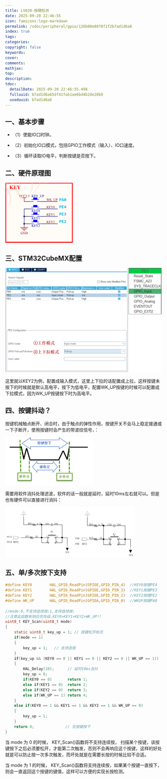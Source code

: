 ```yaml
---
title: LV030-按键检测
date: 2025-09-20 22:46:55
icon: famicons:logo-markdown
permalink: /sdoc/peripheral/gpio/126b08e8078f1f2b7ad1d6a6
index: true
tags:
categories:
copyright: false
keywords:
cover:
comments:
mathjax:
top:
description:
tdoc:
  detailDate: 2025-09-20 22:46:55.498
  fulluuid: b7ad1d6a65df41fab1ae6bd4b2de28b9
  useduuid: b7ad1d6a6
---
```



<!-- more -->

## 一、基本步骤

- （1）使能IO口时钟。
- （2）初始化IO口模式，包括GPIO工作模式（输入）、IO口速度。

- （3）循环读取IO电平，判断按键是否按下。

## 二、硬件原理图

<img src="./LV030-按键检测/img/image-20230506221837788.png" alt="image-20230506221837788" style="zoom:50%;" />

## 三、STM32CubeMX配置

<img src="./LV030-按键检测/img/image-20230506222110861.png" alt="image-20230506222110861" style="zoom:50%;" />

这里就以KEY2为例，配置成输入模式，这里上下拉的话配置成上拉，这样按键未按下的时候就是默认高电平，按下为低电平，配置WK_UP按键的时候可以配置成下拉模式，因为WK_UP按键按下时为高电平。

## 四、按键抖动？

按键机械触点断开、闭合时，由于触点的弹性作用，按键开关不会马上稳定接通或一下子断开，使用按键时会产生的带波纹信号，：

<img src="./LV030-按键检测/img/image1.jpeg" alt="图 13‑1 按键抖动说明图" style="zoom: 67%;" />

需要用软件消抖处理滤波，软件的话一般就是延时，延时10ms左右就可以。但是也有硬件可以直接进行消抖：

<img src="./LV030-按键检测/img/image2a.png" alt="图 13‑2a MINI板、指南者和霸道开发板的按键原理图" style="zoom:50%;" />

## 五、单/多次按下支持

```c
#define KEY0        HAL_GPIO_ReadPin(GPIOE,GPIO_PIN_4)  //KEY0按键PE4
#define KEY1        HAL_GPIO_ReadPin(GPIOE,GPIO_PIN_3)  //KEY1按键PE3
#define KEY2        HAL_GPIO_ReadPin(GPIOE,GPIO_PIN_2)  //KEY2按键PE2
#define WK_UP       HAL_GPIO_ReadPin(GPIOA,GPIO_PIN_0)  //WKUP按键PA0

//mode:0,不支持连续按;1,支持连续按;
//注意此函数有响应优先级,KEY0>KEY1>KEY2>WK_UP!!
uint8_t KEY_Scan(uint8_t mode)
{
    static uint8_t key_up = 1; // 按键松开标志
    if(mode == 1)
    {
        key_up = 1;   // 支持连按
    }
    if(key_up && (KEY0 == 0 || KEY1 == 0 || KEY2 == 0 || WK_UP == 1))
    {
        HAL_Delay(10);      // 延时10ms去抖
        key_up = 0;
        if(KEY0 == 0)       return 1;
        else if(KEY1 == 0)  return 2;
        else if(KEY2 == 0)  return 3;
        else if(WK_UP == 1) return 4;
    } 
	else if(KEY0 == 1 && KEY1 == 1 && KEY2 == 1 && WK_UP == 0)
	{
		key_up = 1;
	}
    return 0;              // 无按键按下
}
```

当 mode 为 0 的时候， KEY_Scan()函数将不支持连续按， 扫描某个按键，该按键按下之后必须要松开，才能第二次触发，否则不会再响应这个按键，这样的好处就是可以防止按一次多次触发，而坏处就是在需要长按的时候比较不合适。

当 mode 为 1 的时候， KEY_Scan()函数将支持连续按，如果某个按键一直按下，则会一直返回这个按键的键值，这样可以方便的实现长按检测。  
